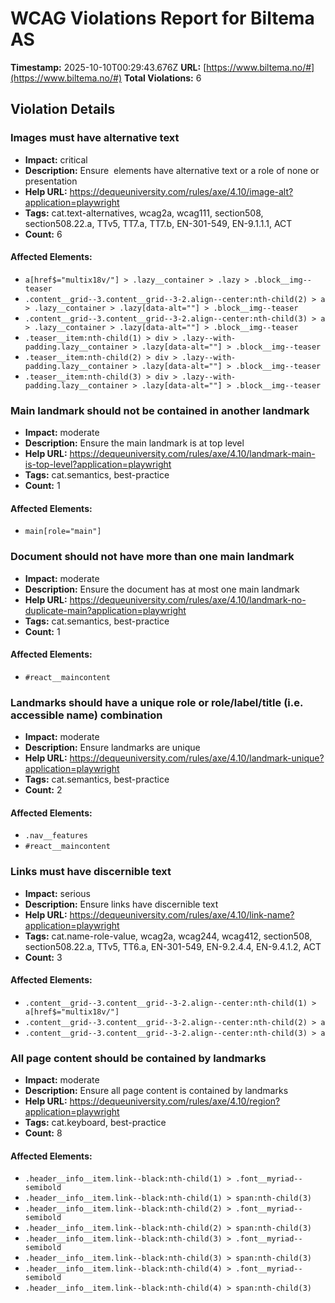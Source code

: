 # WCAG Violations Report for Biltema AS

**Timestamp:** 2025-10-10T00:29:43.676Z
**URL:** [https://www.biltema.no/#](https://www.biltema.no/#)
**Total Violations:** 6

## Violation Details

### Images must have alternative text

- **Impact:** critical
- **Description:** Ensure <img> elements have alternative text or a role of none or presentation
- **Help URL:** https://dequeuniversity.com/rules/axe/4.10/image-alt?application=playwright
- **Tags:** cat.text-alternatives, wcag2a, wcag111, section508, section508.22.a, TTv5, TT7.a, TT7.b, EN-301-549, EN-9.1.1.1, ACT
- **Count:** 6

#### Affected Elements:

- `a[href$="multix18v/"] > .lazy__container > .lazy > .block__img--teaser`
- `.content__grid--3.content__grid--3-2.align--center:nth-child(2) > a > .lazy__container > .lazy[data-alt=""] > .block__img--teaser`
- `.content__grid--3.content__grid--3-2.align--center:nth-child(3) > a > .lazy__container > .lazy[data-alt=""] > .block__img--teaser`
- `.teaser__item:nth-child(1) > div > .lazy--with-padding.lazy__container > .lazy[data-alt=""] > .block__img--teaser`
- `.teaser__item:nth-child(2) > div > .lazy--with-padding.lazy__container > .lazy[data-alt=""] > .block__img--teaser`
- `.teaser__item:nth-child(3) > div > .lazy--with-padding.lazy__container > .lazy[data-alt=""] > .block__img--teaser`

### Main landmark should not be contained in another landmark

- **Impact:** moderate
- **Description:** Ensure the main landmark is at top level
- **Help URL:** https://dequeuniversity.com/rules/axe/4.10/landmark-main-is-top-level?application=playwright
- **Tags:** cat.semantics, best-practice
- **Count:** 1

#### Affected Elements:

- `main[role="main"]`

### Document should not have more than one main landmark

- **Impact:** moderate
- **Description:** Ensure the document has at most one main landmark
- **Help URL:** https://dequeuniversity.com/rules/axe/4.10/landmark-no-duplicate-main?application=playwright
- **Tags:** cat.semantics, best-practice
- **Count:** 1

#### Affected Elements:

- `#react__maincontent`

### Landmarks should have a unique role or role/label/title (i.e. accessible name) combination

- **Impact:** moderate
- **Description:** Ensure landmarks are unique
- **Help URL:** https://dequeuniversity.com/rules/axe/4.10/landmark-unique?application=playwright
- **Tags:** cat.semantics, best-practice
- **Count:** 2

#### Affected Elements:

- `.nav__features`
- `#react__maincontent`

### Links must have discernible text

- **Impact:** serious
- **Description:** Ensure links have discernible text
- **Help URL:** https://dequeuniversity.com/rules/axe/4.10/link-name?application=playwright
- **Tags:** cat.name-role-value, wcag2a, wcag244, wcag412, section508, section508.22.a, TTv5, TT6.a, EN-301-549, EN-9.2.4.4, EN-9.4.1.2, ACT
- **Count:** 3

#### Affected Elements:

- `.content__grid--3.content__grid--3-2.align--center:nth-child(1) > a[href$="multix18v/"]`
- `.content__grid--3.content__grid--3-2.align--center:nth-child(2) > a`
- `.content__grid--3.content__grid--3-2.align--center:nth-child(3) > a`

### All page content should be contained by landmarks

- **Impact:** moderate
- **Description:** Ensure all page content is contained by landmarks
- **Help URL:** https://dequeuniversity.com/rules/axe/4.10/region?application=playwright
- **Tags:** cat.keyboard, best-practice
- **Count:** 8

#### Affected Elements:

- `.header__info__item.link--black:nth-child(1) > .font__myriad--semibold`
- `.header__info__item.link--black:nth-child(1) > span:nth-child(3)`
- `.header__info__item.link--black:nth-child(2) > .font__myriad--semibold`
- `.header__info__item.link--black:nth-child(2) > span:nth-child(3)`
- `.header__info__item.link--black:nth-child(3) > .font__myriad--semibold`
- `.header__info__item.link--black:nth-child(3) > span:nth-child(3)`
- `.header__info__item.link--black:nth-child(4) > .font__myriad--semibold`
- `.header__info__item.link--black:nth-child(4) > span:nth-child(3)`
